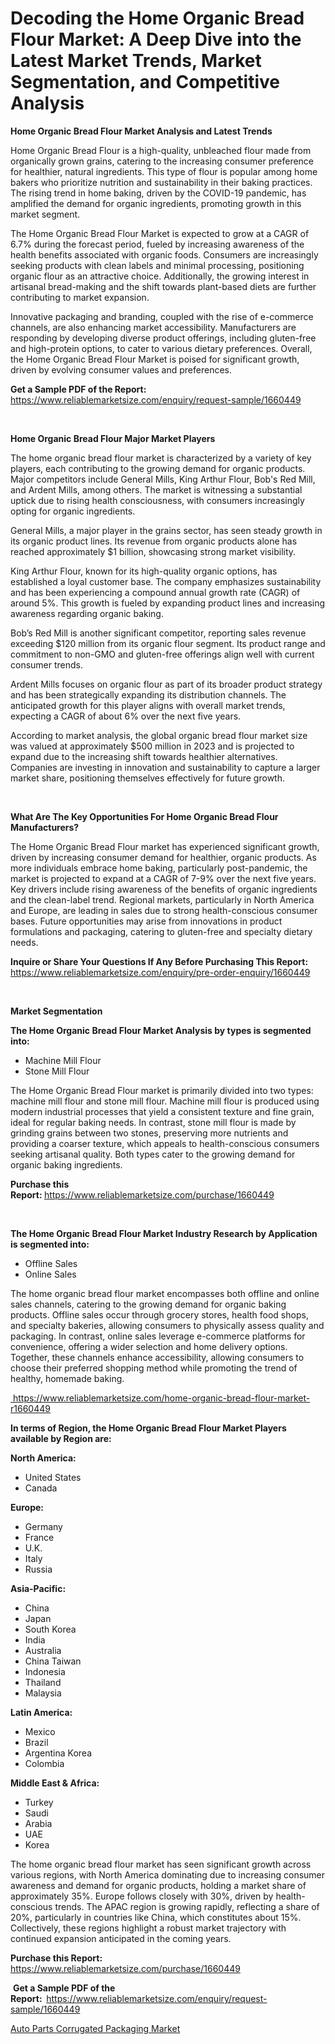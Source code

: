 <p><h1>Decoding the Home Organic Bread Flour Market: A Deep Dive into the Latest Market Trends, Market Segmentation, and Competitive Analysis</h1></p><p><strong>Home Organic Bread Flour Market Analysis and Latest Trends</strong></p>
<p><p>Home Organic Bread Flour is a high-quality, unbleached flour made from organically grown grains, catering to the increasing consumer preference for healthier, natural ingredients. This type of flour is popular among home bakers who prioritize nutrition and sustainability in their baking practices. The rising trend in home baking, driven by the COVID-19 pandemic, has amplified the demand for organic ingredients, promoting growth in this market segment.</p><p>The Home Organic Bread Flour Market is expected to grow at a CAGR of 6.7% during the forecast period, fueled by increasing awareness of the health benefits associated with organic foods. Consumers are increasingly seeking products with clean labels and minimal processing, positioning organic flour as an attractive choice. Additionally, the growing interest in artisanal bread-making and the shift towards plant-based diets are further contributing to market expansion.</p><p>Innovative packaging and branding, coupled with the rise of e-commerce channels, are also enhancing market accessibility. Manufacturers are responding by developing diverse product offerings, including gluten-free and high-protein options, to cater to various dietary preferences. Overall, the Home Organic Bread Flour Market is poised for significant growth, driven by evolving consumer values and preferences.</p></p>
<p><strong>Get a Sample PDF of the Report:&nbsp;</strong> <a href="https://www.reliablemarketsize.com/enquiry/request-sample/1660449?utm_campaign=1131&utm_medium=2&utm_source=Github&utm_content=ia&utm_term=17012025&utm_id=home-organic-bread-flour">https://www.reliablemarketsize.com/enquiry/request-sample/1660449</a></p>
<p>&nbsp;</p>
<p><strong>Home Organic Bread Flour Major Market Players</strong></p>
<p><p>The home organic bread flour market is characterized by a variety of key players, each contributing to the growing demand for organic products. Major competitors include General Mills, King Arthur Flour, Bob's Red Mill, and Ardent Mills, among others. The market is witnessing a substantial uptick due to rising health consciousness, with consumers increasingly opting for organic ingredients.</p><p>General Mills, a major player in the grains sector, has seen steady growth in its organic product lines. Its revenue from organic products alone has reached approximately $1 billion, showcasing strong market visibility.</p><p>King Arthur Flour, known for its high-quality organic options, has established a loyal customer base. The company emphasizes sustainability and has been experiencing a compound annual growth rate (CAGR) of around 5%. This growth is fueled by expanding product lines and increasing awareness regarding organic baking.</p><p>Bob’s Red Mill is another significant competitor, reporting sales revenue exceeding $120 million from its organic flour segment. Its product range and commitment to non-GMO and gluten-free offerings align well with current consumer trends. </p><p>Ardent Mills focuses on organic flour as part of its broader product strategy and has been strategically expanding its distribution channels. The anticipated growth for this player aligns with overall market trends, expecting a CAGR of about 6% over the next five years.</p><p>According to market analysis, the global organic bread flour market size was valued at approximately $500 million in 2023 and is projected to expand due to the increasing shift towards healthier alternatives. Companies are investing in innovation and sustainability to capture a larger market share, positioning themselves effectively for future growth.</p></p>
<p>&nbsp;</p>
<p><strong>What Are The Key Opportunities For Home Organic Bread Flour Manufacturers?</strong></p>
<p><p>The Home Organic Bread Flour market has experienced significant growth, driven by increasing consumer demand for healthier, organic products. As more individuals embrace home baking, particularly post-pandemic, the market is projected to expand at a CAGR of 7-9% over the next five years. Key drivers include rising awareness of the benefits of organic ingredients and the clean-label trend. Regional markets, particularly in North America and Europe, are leading in sales due to strong health-conscious consumer bases. Future opportunities may arise from innovations in product formulations and packaging, catering to gluten-free and specialty dietary needs.</p></p>
<p><strong>Inquire or Share Your Questions If Any Before Purchasing This Report:</strong> <a href="https://www.reliablemarketsize.com/enquiry/pre-order-enquiry/1660449?utm_campaign=1131&utm_medium=2&utm_source=Github&utm_content=ia&utm_term=17012025&utm_id=home-organic-bread-flour">https://www.reliablemarketsize.com/enquiry/pre-order-enquiry/1660449</a></p>
<p>&nbsp;</p>
<p><strong>Market Segmentation</strong></p>
<p><strong>The Home Organic Bread Flour Market Analysis by types is segmented into:</strong></p>
<p><ul><li>Machine Mill Flour</li><li>Stone Mill Flour</li></ul></p>
<p><p>The Home Organic Bread Flour market is primarily divided into two types: machine mill flour and stone mill flour. Machine mill flour is produced using modern industrial processes that yield a consistent texture and fine grain, ideal for regular baking needs. In contrast, stone mill flour is made by grinding grains between two stones, preserving more nutrients and providing a coarser texture, which appeals to health-conscious consumers seeking artisanal quality. Both types cater to the growing demand for organic baking ingredients.</p></p>
<p><strong>Purchase this Report:&nbsp;</strong><a href="https://www.reliablemarketsize.com/purchase/1660449?utm_campaign=1131&utm_medium=2&utm_source=Github&utm_content=ia&utm_term=17012025&utm_id=home-organic-bread-flour">https://www.reliablemarketsize.com/purchase/1660449</a></p>
<p>&nbsp;</p>
<p><strong>The Home Organic Bread Flour Market Industry Research by Application is segmented into:</strong></p>
<p><ul><li>Offline Sales</li><li>Online Sales</li></ul></p>
<p><p>The home organic bread flour market encompasses both offline and online sales channels, catering to the growing demand for organic baking products. Offline sales occur through grocery stores, health food shops, and specialty bakeries, allowing consumers to physically assess quality and packaging. In contrast, online sales leverage e-commerce platforms for convenience, offering a wider selection and home delivery options. Together, these channels enhance accessibility, allowing consumers to choose their preferred shopping method while promoting the trend of healthy, homemade baking.</p></p>
<p><a href="https://www.reliablemarketsize.com/home-organic-bread-flour-market-r1660449?utm_campaign=1131&utm_medium=2&utm_source=Github&utm_content=ia&utm_term=17012025&utm_id=home-organic-bread-flour">&nbsp;https://www.reliablemarketsize.com/home-organic-bread-flour-market-r1660449</a></p>
<p><strong>In terms of Region, the Home Organic Bread Flour Market Players available by Region are:</strong></p>
<p>
    <p> <strong> North America: </strong>
        <ul>
            <li>United States</li>
            <li>Canada</li>
        </ul>
        </p> 
    <p> <strong> Europe: </strong>
        <ul>
            <li>Germany</li>
            <li>France</li>
            <li>U.K.</li>
            <li>Italy</li>
            <li>Russia</li>
        </ul>
        </p> 
    <p> <strong> Asia-Pacific: </strong>
        <ul>
            <li>China</li>
            <li>Japan</li>
            <li>South Korea</li>
            <li>India</li>
            <li>Australia</li>
            <li>China Taiwan</li>
            <li>Indonesia</li>
            <li>Thailand</li>
            <li>Malaysia</li>
        </ul>
        </p> 
    <p> <strong> Latin America: </strong>
        <ul>
            <li>Mexico</li>
            <li>Brazil</li>
            <li>Argentina Korea</li>
            <li>Colombia</li>
        </ul>
        </p> 
    <p> <strong> Middle East & Africa: </strong>
        <ul>
            <li>Turkey</li>
            <li>Saudi</li>
            <li>Arabia</li>
            <li>UAE</li>
            <li>Korea</li>
        </ul>
    </p>
    </p>
<p><p>The home organic bread flour market has seen significant growth across various regions, with North America dominating due to increasing consumer awareness and demand for organic products, holding a market share of approximately 35%. Europe follows closely with 30%, driven by health-conscious trends. The APAC region is growing rapidly, reflecting a share of 20%, particularly in countries like China, which constitutes about 15%. Collectively, these regions highlight a robust market trajectory with continued expansion anticipated in the coming years.</p></p>
<p><strong>Purchase this Report: </strong><a href="https://www.reliablemarketsize.com/purchase/1660449?utm_campaign=1131&utm_medium=2&utm_source=Github&utm_content=ia&utm_term=17012025&utm_id=home-organic-bread-flour">https://www.reliablemarketsize.com/purchase/1660449</a></p>
<p>&nbsp;<strong>Get a Sample PDF of the Report:&nbsp;&nbsp;</strong><a href="https://www.reliablemarketsize.com/enquiry/request-sample/1660449?utm_campaign=1131&utm_medium=2&utm_source=Github&utm_content=ia&utm_term=17012025&utm_id=home-organic-bread-flour">https://www.reliablemarketsize.com/enquiry/request-sample/1660449</a></p>
<p><strong></strong></p>
<p><p><a href="https://github.com/CliffMedina6/Market-Research-Report-List-7/blob/main/auto-parts-corrugated-packaging-market.md?utm_campaign=1131&utm_medium=2&utm_source=Github&utm_content=ia&utm_term=17012025&utm_id=home-organic-bread-flour">Auto Parts Corrugated Packaging Market</a></p></p>